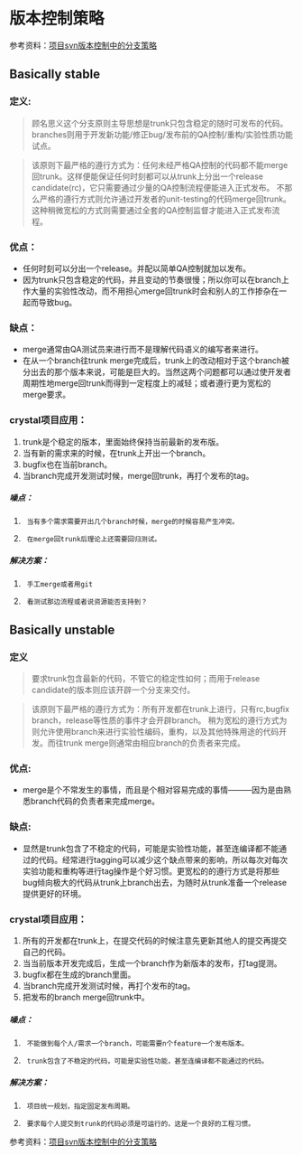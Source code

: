 版本控制策略    
==========

参考资料：[项目svn版本控制中的分支策略][1]

Basically stable
----------------

### 定义:

>顾名思义这个分支原则主导思想是trunk只包含稳定的随时可发布的代码。branches则用于开发新功能/修正bug/发布前的QA控制/重构/实验性质功能试点。

>该原则下最严格的遵行方式为：任何未经严格QA控制的代码都不能merge回trunk。这样便能保证任何时刻都可以从trunk上分出一个release candidate(rc)，它只需要通过少量的QA控制流程便能进入正式发布。
>不那么严格的遵行方式则允许通过开发者的unit-testing的代码merge回trunk。这种稍微宽松的方式则需要通过全套的QA控制监督才能进入正式发布流程。

### 优点：

* 任何时刻可以分出一个release。并配以简单QA控制就加以发布。
* 因为trunk只包含稳定的代码，并且变动的节奏很慢；所以你可以在branch上作大量的实验性改动，而不用担心merge回trunk时会和别人的工作掺杂在一起而导致bug。
    
### 缺点：

* merge通常由QA测试员来进行而不是理解代码语义的编写者来进行。
* 在从一个branch往trunk merge完成后，trunk上的改动相对于这个branch被分出去的那个版本来说，可能是巨大的。当然这两个问题都可以通过使开发者周期性地merge回trunk而得到一定程度上的减轻；或者遵行更为宽松的merge要求。

### crystal项目应用：

1. trunk是个稳定的版本，里面始终保持当前最新的发布版。
2. 当有新的需求来的时候，在trunk上开出一个branch。
3. bugfix也在当前branch。
4. 当branch完成开发测试时候，merge回trunk，再打个发布的tag。

#####       噪点：
1.      当有多个需求需要开出几个branch时候，merge的时候容易产生冲突。
2.      在merge回trunk后理论上还需要回归测试。

#####       解决方案：
1.      手工merge或者用git
2.      看测试那边流程或者说资源能否支持到？



Basically unstable
------------------

### 定义

>要求trunk包含最新的代码，不管它的稳定性如何；而用于release candidate的版本则应该开辟一个分支来交付。

>该原则下最严格的遵行方式为：所有开发都在trunk上进行，只有rc,bugfix branch，release等性质的事件才会开辟branch。
>稍为宽松的遵行方式为则允许使用branch来进行实验性编码，重构，以及其他特殊用途的代码开发。而往trunk merge则通常由相应branch的负责者来完成。
  
### 优点:

* merge是个不常发生的事情，而且是个相对容易完成的事情———因为是由熟悉branch代码的负责者来完成merge。

### 缺点:

* 显然是trunk包含了不稳定的代码，可能是实验性功能，甚至连编译都不能通过的代码。经常进行tagging可以减少这个缺点带来的影响，所以每次对每次实验功能和重构等进行tag操作是个好习惯。更宽松的的遵行方式是将那些bug倾向极大的代码从trunk上branch出去，为随时从trunk准备一个release提供更好的环境。

### crystal项目应用：

1. 所有的开发都在trunk上，在提交代码的时候注意先更新其他人的提交再提交自己的代码。
2. 当当前版本开发完成后，生成一个branch作为新版本的发布，打tag提测。
3. bugfix都在生成的branch里面。
4. 当branch完成开发测试时候，再打个发布的tag。
5. 把发布的branch merge回trunk中。

#####       噪点：
1.      不能做到每个人/需求一个branch，可能需要n个feature一个发布版本。
2.      trunk包含了不稳定的代码，可能是实验性功能，甚至连编译都不能通过的代码。

#####       解决方案：
1.      项目统一规划，指定固定发布周期。
2.      要求每个人提交到trunk的代码必须是可运行的，这是一个良好的工程习惯。

参考资料：[项目svn版本控制中的分支策略][1]

[1]: http://blog.csdn.net/akara/article/details/5662624 "项目svn版本控制中的分支策略"
